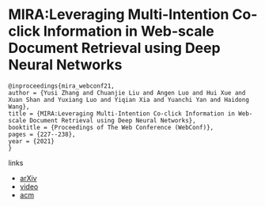 # MIRA:Leveraging Multi-Intention Co-click Information in Web-scale Document Retrieval using Deep Neural Networks

```
@inproceedings{mira_webconf21,
author = {Yusi Zhang and Chuanjie Liu and Angen Luo and Hui Xue and Xuan Shan and Yuxiang Luo and Yiqian Xia and Yuanchi Yan and Haidong Wang},
title = {MIRA:Leveraging Multi-Intention Co-click Information in Web-scale Document Retrieval using Deep Neural Networks},
booktitle = {Proceedings of The Web Conference (WebConf)},
pages = {227--238},
year = {2021}
}
```

links
- [arXiv](https://arxiv.org/abs/2007.01510)
- [video](https://www.youtube.com/watch?v=DEjWbuYAhyo)
- [acm](https://dl.acm.org/doi/10.1145/3442381.3449865)